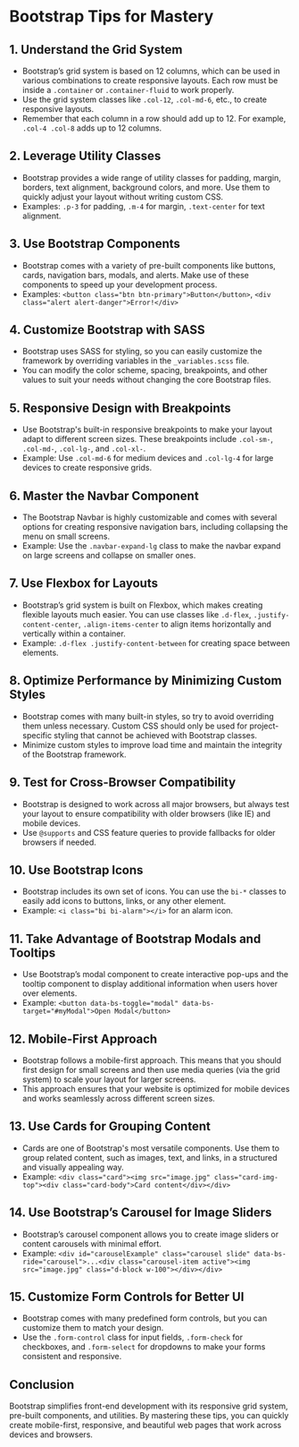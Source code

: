# Bootstrap Tips for Mastery

## 1. Understand the Grid System
- Bootstrap’s grid system is based on 12 columns, which can be used in various combinations to create responsive layouts. Each row must be inside a `.container` or `.container-fluid` to work properly.
- Use the grid system classes like `.col-12`, `.col-md-6`, etc., to create responsive layouts.
- Remember that each column in a row should add up to 12. For example, `.col-4 .col-8` adds up to 12 columns.

## 2. Leverage Utility Classes
- Bootstrap provides a wide range of utility classes for padding, margin, borders, text alignment, background colors, and more. Use them to quickly adjust your layout without writing custom CSS.
- Examples: `.p-3` for padding, `.m-4` for margin, `.text-center` for text alignment.

## 3. Use Bootstrap Components
- Bootstrap comes with a variety of pre-built components like buttons, cards, navigation bars, modals, and alerts. Make use of these components to speed up your development process.
- Examples: `<button class="btn btn-primary">Button</button>`, `<div class="alert alert-danger">Error!</div>`

## 4. Customize Bootstrap with SASS
- Bootstrap uses SASS for styling, so you can easily customize the framework by overriding variables in the `_variables.scss` file.
- You can modify the color scheme, spacing, breakpoints, and other values to suit your needs without changing the core Bootstrap files.

## 5. Responsive Design with Breakpoints
- Use Bootstrap's built-in responsive breakpoints to make your layout adapt to different screen sizes. These breakpoints include `.col-sm-`, `.col-md-`, `.col-lg-`, and `.col-xl-`.
- Example: Use `.col-md-6` for medium devices and `.col-lg-4` for large devices to create responsive grids.

## 6. Master the Navbar Component
- The Bootstrap Navbar is highly customizable and comes with several options for creating responsive navigation bars, including collapsing the menu on small screens.
- Example: Use the `.navbar-expand-lg` class to make the navbar expand on large screens and collapse on smaller ones.

## 7. Use Flexbox for Layouts
- Bootstrap’s grid system is built on Flexbox, which makes creating flexible layouts much easier. You can use classes like `.d-flex`, `.justify-content-center`, `.align-items-center` to align items horizontally and vertically within a container.
- Example: `.d-flex .justify-content-between` for creating space between elements.

## 8. Optimize Performance by Minimizing Custom Styles
- Bootstrap comes with many built-in styles, so try to avoid overriding them unless necessary. Custom CSS should only be used for project-specific styling that cannot be achieved with Bootstrap classes.
- Minimize custom styles to improve load time and maintain the integrity of the Bootstrap framework.

## 9. Test for Cross-Browser Compatibility
- Bootstrap is designed to work across all major browsers, but always test your layout to ensure compatibility with older browsers (like IE) and mobile devices.
- Use `@supports` and CSS feature queries to provide fallbacks for older browsers if needed.

## 10. Use Bootstrap Icons
- Bootstrap includes its own set of icons. You can use the `bi-*` classes to easily add icons to buttons, links, or any other element.
- Example: `<i class="bi bi-alarm"></i>` for an alarm icon.

## 11. Take Advantage of Bootstrap Modals and Tooltips
- Use Bootstrap’s modal component to create interactive pop-ups and the tooltip component to display additional information when users hover over elements.
- Example: `<button data-bs-toggle="modal" data-bs-target="#myModal">Open Modal</button>`

## 12. Mobile-First Approach
- Bootstrap follows a mobile-first approach. This means that you should first design for small screens and then use media queries (via the grid system) to scale your layout for larger screens.
- This approach ensures that your website is optimized for mobile devices and works seamlessly across different screen sizes.

## 13. Use Cards for Grouping Content
- Cards are one of Bootstrap's most versatile components. Use them to group related content, such as images, text, and links, in a structured and visually appealing way.
- Example: `<div class="card"><img src="image.jpg" class="card-img-top"><div class="card-body">Card content</div></div>`

## 14. Use Bootstrap’s Carousel for Image Sliders
- Bootstrap’s carousel component allows you to create image sliders or content carousels with minimal effort.
- Example: `<div id="carouselExample" class="carousel slide" data-bs-ride="carousel">...<div class="carousel-item active"><img src="image.jpg" class="d-block w-100"></div></div>`

## 15. Customize Form Controls for Better UI
- Bootstrap comes with many predefined form controls, but you can customize them to match your design.
- Use the `.form-control` class for input fields, `.form-check` for checkboxes, and `.form-select` for dropdowns to make your forms consistent and responsive.

## Conclusion
Bootstrap simplifies front-end development with its responsive grid system, pre-built components, and utilities. By mastering these tips, you can quickly create mobile-first, responsive, and beautiful web pages that work across devices and browsers.
